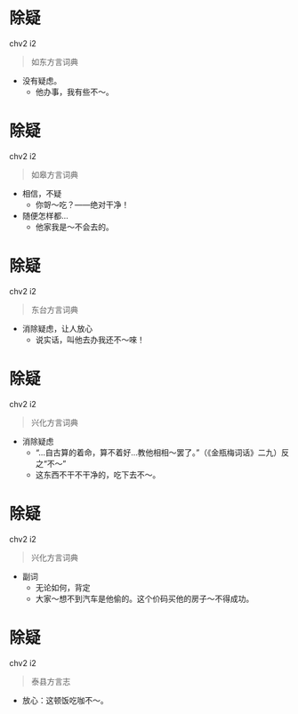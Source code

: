 # 除疑
chv2 i2
> 如东方言词典
- 没有疑虑。
  - 他办事，我有些不～。

# 除疑
chv2 i2
> 如皋方言词典
- 相信，不疑
  - 你哿～吃？——绝对干净！
- 随便怎样都…
  - 他家我是～不会去的。

# 除疑
chv2 i2
> 东台方言词典
- 消除疑虑，让人放心
  - 说实话，叫他去办我还不～唻！

# 除疑
chv2 i2
> 兴化方言词典
- 消除疑虑
  - “…自古算的着命，算不着好…教他相相～罢了。”（《金瓶梅词话》二九）反之“不～”
  - 这东西不干不干净的，吃下去不～。

# 除疑
chv2 i2
> 兴化方言词典
- 副词
  - 无论如何，背定
  - 大家～想不到汽车是他偷的。这个价码买他的房子～不得成功。

# 除疑
chv2 i2
> 泰县方言志
- 放心：这顿饭吃咖不～。

